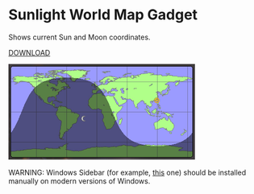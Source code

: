 # Sunlight World Map Gadget

Shows current Sun and Moon coordinates.

[DOWNLOAD](https://github.com/downloads/GChristensen/sunligth-world-map-gadget/WorldSunlightMap.gadget)

<img src="https://github.com/GChristensen/sunligth-world-map-gadget/blob/master/screen.png"/>

WARNING: Windows Sidebar (for example, [this](http://8gadgetpack.net) one) should be installed manually on modern versions of Windows.